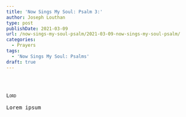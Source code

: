 ```yaml
---
title: 'Now Sings My Soul: Psalm 3:'
author: Joseph Louthan
type: post
publishDate: 2021-03-09
url: /now-sings-my-soul-psalm/2021-03-09-now-sings-my-soul-psalm/
categories:
  - Prayers
tags:
  - 'Now Sings My Soul: Psalms'
draft: true
---
```

<pre>

<pre>
<pre>
<div style="font-variant: small-caps;">Lord</div>
Lorem ipsum
</pre>
